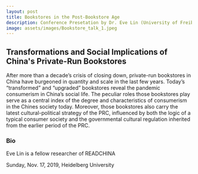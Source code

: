 ```yaml
---
layout: post
title: Bookstores in the Post-Bookstore Age
description: Conference Presetation by Dr. Eve Lin (University of Freiburg, Germany)
image: assets/images/Bookstore_talk_1.jpeg
---
```

## Transformations and Social Implications of China's Private-Run Bookstores

After more than a decade’s crisis of closing down, private-run bookstores in China have burgeoned in quantity and scale in the last few years.
Today’s “transformed” and “upgraded” bookstores reveal the pandemic consumerism in China’s social life. The peculiar roles those bookstores play serve as a central index of the degree and characteristics of consumerism in the Chines society today.
Moreover, those bookstores also carry the latest cultural-political strategy of the PRC, influenced by both the logic of a typical consumer society and the governmental cultural regulation inherited from the earlier period of the PRC.  

### Bio
Eve Lin is a fellow researcher of READCHINA

Sunday, Nov. 17, 2019, Heidelberg University
